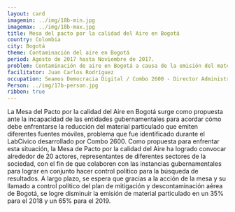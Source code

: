 ```yaml
---
layout: card
imagemin: ../img/18b-min.jpg
imagemax: ../img/18b-max.jpg
title: Mesa del pacto por la calidad del Aire en Bogotá
country: Colombia
city: Bogotá
theme: Contaminación del aire en Bogotá
period: Agosto de 2017 hasta Noviembre de 2017.
problem: Contaminación de aire en Bogotá a causa de la emisión del material particulado por uso de diesel en fuentes móviles y otros contaminantes que emiten fuentes fijas en la ciudad.
facilitator: Juan Carlos Rodríguez
occupation: Seamos Democracia Digital / Combo 2600 - Director Administrativo / Coordinador de Comunicaciones
Person: ../img/17b-person.jpg
ribbon: true
---
```


La Mesa del Pacto por la calidad del Aire en Bogotá surge como propuesta ante la incapacidad de las entidades gubernamentales para acordar cómo debe enfrentarse la reducción del material particulado que emiten diferentes fuentes móviles, problema que fue identificado durante el LabCivico desarrollado por Combo 2600. Como propuesta para enfrentar esta situación, la Mesa de Pacto por la calidad del Aire ha logrado convocar alrededor de 20 actores, representantes de diferentes sectores de la sociedad, con el fin de que colaboren con las instancias gubernamentales para lograr en conjunto hacer control político para la búsqueda de resultados. A largo plazo, se espera que gracias a la acción de la mesa y su llamado a control político del plan de mitigación y descontaminación aérea de Bogotá, se logre disminuir la emisión de material particulado en un 35% para el 2018 y un 65% para el 2019.  
